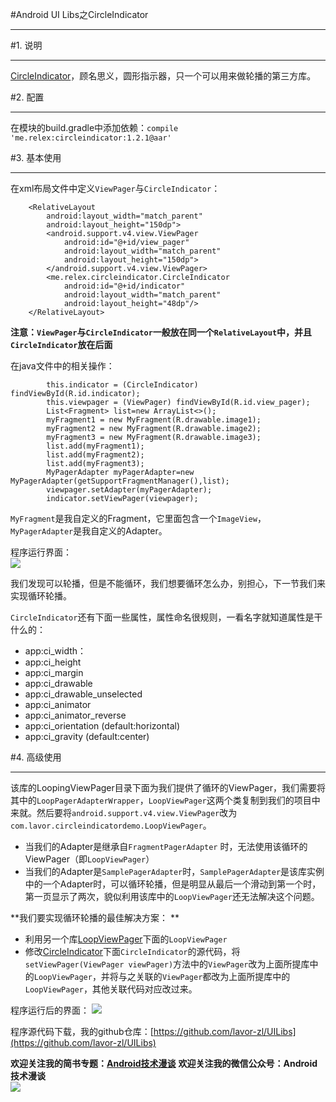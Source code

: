 #Android UI Libs之CircleIndicator  
***  
#1. 说明  
***  
[CircleIndicator](https://github.com/ongakuer/CircleIndicator)，顾名思义，圆形指示器，只一个可以用来做轮播的第三方库。  

#2. 配置  
***  
在模块的build.gradle中添加依赖：`compile 'me.relex:circleindicator:1.2.1@aar'`   

#3. 基本使用  
***  
在xml布局文件中定义`ViewPager`与`CircleIndicator`：  
```  
    <RelativeLayout
        android:layout_width="match_parent"
        android:layout_height="150dp">
        <android.support.v4.view.ViewPager
            android:id="@+id/view_pager"
            android:layout_width="match_parent"
            android:layout_height="150dp">
        </android.support.v4.view.ViewPager>
        <me.relex.circleindicator.CircleIndicator
            android:id="@+id/indicator"
            android:layout_width="match_parent"
            android:layout_height="48dp"/>
    </RelativeLayout>  
```  
**注意：`ViewPager`与`CircleIndicator`一般放在同一个`RelativeLayout`中，并且`CircleIndicator`放在后面**  

在java文件中的相关操作：  
```  
        this.indicator = (CircleIndicator) findViewById(R.id.indicator);
        this.viewpager = (ViewPager) findViewById(R.id.view_pager);
        List<Fragment> list=new ArrayList<>();
        myFragment1 = new MyFragment(R.drawable.image1);
        myFragment2 = new MyFragment(R.drawable.image2);
        myFragment3 = new MyFragment(R.drawable.image3);
        list.add(myFragment1);
        list.add(myFragment2);
        list.add(myFragment3);
        MyPagerAdapter myPagerAdapter=new MyPagerAdapter(getSupportFragmentManager(),list);
        viewpager.setAdapter(myPagerAdapter);
        indicator.setViewPager(viewpager);  
```
`MyFragment`是我自定义的Fragment，它里面包含一个`ImageView`，`MyPagerAdapter`是我自定义的Adapter。  

程序运行界面：  
![](http://i.imgur.com/o79UcNo.gif)  

我们发现可以轮播，但是不能循环，我们想要循环怎么办，别担心，下一节我们来实现循环轮播。  

`CircleIndicator`还有下面一些属性，属性命名很规则，一看名字就知道属性是干什么的：
- app:ci_width：
- app:ci_height
- app:ci_margin
- app:ci_drawable
- app:ci_drawable_unselected
- app:ci_animator
- app:ci_animator_reverse
- app:ci_orientation (default:horizontal)
- app:ci_gravity (default:center)

#4. 高级使用  
***  
该库的LoopingViewPager目录下面为我们提供了循环的ViewPager，我们需要将其中的`LoopPagerAdapterWrapper`，`LoopViewPager`这两个类复制到我们的项目中来就。然后要将`android.support.v4.view.ViewPager`改为`com.lavor.circleindicatordemo.LoopViewPager`。  
- 当我们的Adapter是继承自`FragmentPagerAdapter` 时，无法使用该循环的ViewPager（即`LoopViewPager`）  
- 当我们的Adapter是`SamplePagerAdapter`时，`SamplePagerAdapter`是该库实例中的一个Adapter时，可以循环轮播，但是明显从最后一个滑动到第一个时，第一页显示了两次，貌似利用该库中的`LoopViewPager`还无法解决这个问题。

**我们要实现循环轮播的最佳解决方案： ** 
- 利用另一个库[LoopViewPager](https://github.com/yanzm/LoopViewPager)下面的`LoopViewPager`  
- 修改[CircleIndicator](https://github.com/ongakuer/CircleIndicator)下面`CircleIndicator`的源代码，将`setViewPager(ViewPager viewPager)`方法中的`ViewPager`改为上面所提库中的`LoopViewPager`，并将与之关联的`ViewPager`都改为上面所提库中的`LoopViewPager`，其他关联代码对应改过来。  

程序运行后的界面： 
![](http://i.imgur.com/1NnDuJM.gif)  

程序源代码下载，我的github仓库：[https://github.com/lavor-zl/UILibs](https://github.com/lavor-zl/UILibs) 


**欢迎关注我的简书专题：[Android技术漫谈](http://www.jianshu.com/collection/4833a48d1cb2)** 
**欢迎关注我的微信公众号：Android技术漫谈**  
![](http://i.imgur.com/u75x3BP.jpg)

